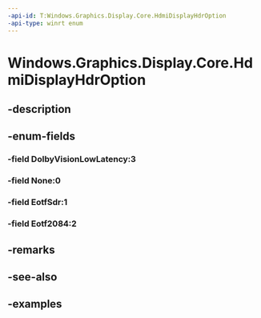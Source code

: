 ```yaml
---
-api-id: T:Windows.Graphics.Display.Core.HdmiDisplayHdrOption
-api-type: winrt enum
---
```


<!-- Enumeration syntax.
public enum HdmiDisplayHdrOption : int 
-->

# Windows.Graphics.Display.Core.HdmiDisplayHdrOption

## -description

## -enum-fields
### -field DolbyVisionLowLatency:3

### -field None:0

### -field EotfSdr:1

### -field Eotf2084:2

## -remarks

## -see-also

## -examples

